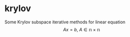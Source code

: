 # krylov
Some Krylov subspace iterative methods for linear equation
$$ Ax = b,\ A \in \mathbb{n \times n} $$
